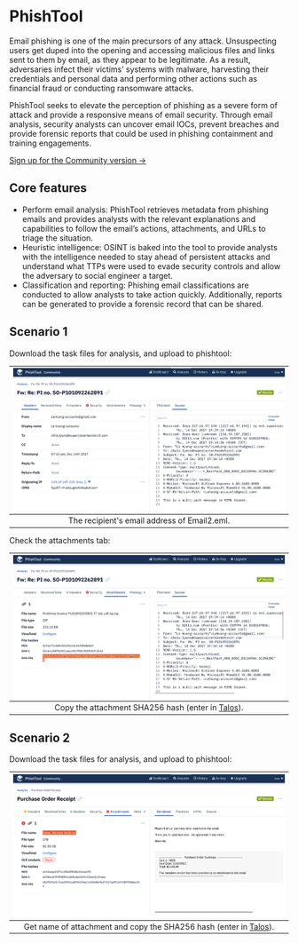 # PhishTool

Email phishing is one of the main precursors of any attack. Unsuspecting users get duped into the opening and 
accessing malicious files and links sent to them by email, as they appear to be legitimate. As a result, adversaries 
infect their victims’ systems with malware, harvesting their credentials and personal data and performing other 
actions such as financial fraud or conducting ransomware attacks.

PhishTool seeks to elevate the perception of phishing as a severe form of attack and provide a responsive means of 
email security. Through email analysis, security analysts can uncover email IOCs, prevent breaches and provide 
forensic reports that could be used in phishing containment and training engagements.

[Sign up for the Community version ->](https://app.phishtool.com/sign-up/community)

## Core features

* Perform email analysis: PhishTool retrieves metadata from phishing emails and provides analysts with the relevant 
explanations and capabilities to follow the email’s actions, attachments, and URLs to triage the situation.
* Heuristic intelligence: OSINT is baked into the tool to provide analysts with the intelligence needed to stay 
ahead of persistent attacks and understand what TTPs were used to evade security controls and allow the adversary 
to social engineer a target.
* Classification and reporting: Phishing email classifications are conducted to allow analysts to take action quickly. 
Additionally, reports can be generated to provide a forensic record that can be shared.

## Scenario 1

Download the task files for analysis, and upload to phishtool:

| ![Phishtool](../../_static/images/phishtool.png) |
|:--:|
| The recipient's email address of Email2.eml. |

Check the attachments tab:

| ![Phishtool](../../_static/images/phishtool-gethash.png) |
|:--:|
| Copy the attachment SHA256 hash (enter in [Talos](talos.md)). |

## Scenario 2

Download the task files for analysis, and upload to phishtool:

| ![Phishtool](../../_static/images/phishtool-email3.png) |
|:--:|
| Get name of attachment and copy the SHA256 hash (enter in [Talos](talos.md)). |

